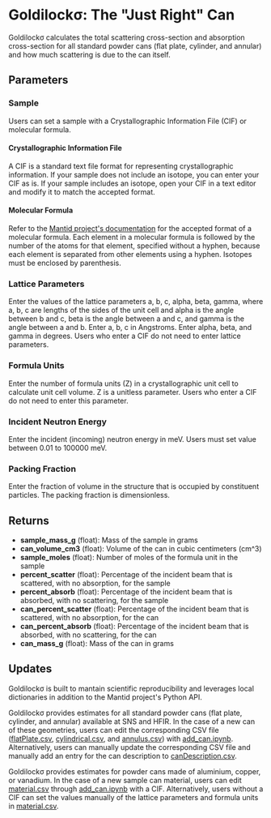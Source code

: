 # Goldilockσ: The "Just Right" Can
Goldilockσ calculates the total scattering cross-section and absorption cross-section for all standard powder cans (flat plate, cylinder, and annular) and how much scattering is due to the can itself. 

## Parameters
### Sample
Users can set a sample with a Crystallographic Information File (CIF) or molecular formula.
#### Crystallographic Information File
A CIF is a standard text file format for representing crystallographic information. If your sample does not include an isotope, you can enter your CIF as is. If your sample includes an isotope, open your CIF in a text editor and modify it to match the accepted format.
#### Molecular Formula
Refer to the [Mantid project's documentation](https://docs.mantidproject.org/v6.6.0/concepts/Materials.html) for the accepted format of a molecular formula. Each element in a molecular formula is followed by the number of the atoms for that element, specified without a hyphen, because each element is separated from other elements using a hyphen. Isotopes must be enclosed by parenthesis.

### Lattice Parameters
Enter the values of the lattice parameters a, b, c, alpha, beta, gamma, where a, b, c are lengths of the sides of the unit cell and alpha is the angle between b and c, beta is the angle between a and c, and gamma is the angle between a and b. Enter a, b, c in Angstroms. Enter alpha, beta, and gamma in degrees. Users who enter a CIF do not need to enter lattice parameters.
### Formula Units
Enter the number of formula units (Z) in a crystallographic unit cell to calculate unit cell volume. Z is a unitless parameter. Users who enter a CIF do not need to enter this parameter.
### Incident Neutron Energy
Enter the incident (incoming) neutron energy in meV. Users must set value between  0.01 to 100000 meV.
### Packing Fraction
Enter the fraction of volume in the structure that is occupied by constituent particles. The packing fraction is dimensionless.

## Returns
- **sample_mass_g** (float): Mass of the sample in grams
- **can_volume_cm3** (float): Volume of the can in cubic centimeters (cm^3)
- **sample_moles** (float): Number of moles of the formula unit in the sample
- **percent_scatter** (float): Percentage of the incident beam that is scattered, with no absorption, for the sample
- **percent_absorb** (float): Percentage of the incident beam that is absorbed, with no scattering, for the sample
- **can_percent_scatter** (float): Percentage of the incident beam that is scattered, with no absorption, for the can
- **can_percent_absorb** (float): Percentage of the incident beam that is absorbed, with no scattering, for the can
- **can_mass_g** (float): Mass of the can in grams

## Updates
Goldilockσ is built to mantain scientific reproducibility and leverages local dictionaries in addition to the Mantid project's Python API.

Goldilockσ provides estimates for all standard powder cans (flat plate, cylinder, and annular) available at SNS and HFIR. In the case of a new can of these geometries, users can edit the corresponding CSV file ([flatPlate.csv](/src/dict/flatPlate.csv), [cylindrical.csv](/src/dict/cylindrical.csv), and [annulus.csv](/src/dict/annulus.csv)) with [add_can.ipynb](/src/add_can.ipynb). Alternatively, users can manually update the corresponding CSV file and manually add an entry for the can description to [canDescription.csv](/src/dict/canDescription.csv).

Goldilockσ provides estimates for powder cans made of aluminium, copper, or vanadium. In the case of a new sample can material, users can edit [material.csv](/src/dict/material.csv) through [add_can.ipynb](/src/add_can.ipynb) with a CIF. Alternatively, users without a CIF can set the values manually of the lattice parameters and formula units in [material.csv](/src/dict/material.csv).